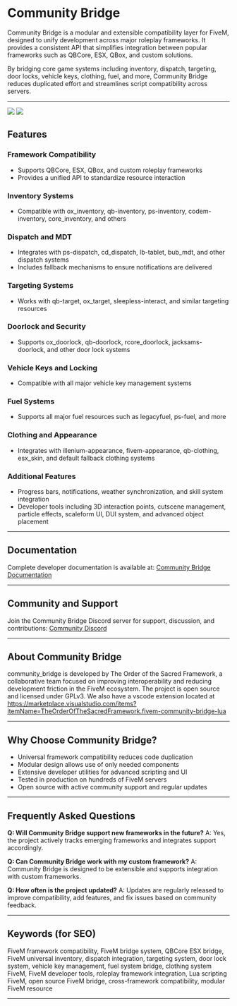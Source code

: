 # Community Bridge

Community Bridge is a modular and extensible compatibility layer for FiveM, designed to unify development across major roleplay frameworks. It provides a consistent API that simplifies integration between popular frameworks such as QBCore, ESX, QBox, and custom solutions.

By bridging core game systems including inventory, dispatch, targeting, door locks, vehicle keys, clothing, fuel, and more, Community Bridge reduces duplicated effort and streamlines script compatibility across servers.

---

![](https://img.shields.io/github/contributors/TheOrderFivem/community_bridge?logo=github)
![](https://img.shields.io/github/v/release/TheOrderFivem/community_bridge?logo=github)


## Features

### Framework Compatibility

* Supports QBCore, ESX, QBox, and custom roleplay frameworks
* Provides a unified API to standardize resource interaction

### Inventory Systems

* Compatible with ox\_inventory, qb-inventory, ps-inventory, codem-inventory, core\_inventory, and others

### Dispatch and MDT

* Integrates with ps-dispatch, cd\_dispatch, lb-tablet, bub\_mdt, and other dispatch systems
* Includes fallback mechanisms to ensure notifications are delivered

### Targeting Systems

* Works with qb-target, ox\_target, sleepless-interact, and similar targeting resources

### Doorlock and Security

* Supports ox\_doorlock, qb-doorlock, rcore\_doorlock, jacksams-doorlock, and other door lock systems

### Vehicle Keys and Locking

* Compatible with all major vehicle key management systems

### Fuel Systems

* Supports all major fuel resources such as legacyfuel, ps-fuel, and more

### Clothing and Appearance

* Integrates with illenium-appearance, fivem-appearance, qb-clothing, esx\_skin, and default fallback clothing systems

### Additional Features

* Progress bars, notifications, weather synchronization, and skill system integration
* Developer tools including 3D interaction points, cutscene management, particle effects, scaleform UI, DUI system, and advanced object placement

---

## Documentation

Complete developer documentation is available at:
[Community Bridge Documentation](https://mrnewbs-scrips.gitbook.io/the-order-of-the-sacred-framework)

---

## Community and Support

Join the Community Bridge Discord server for support, discussion, and contributions:
[Community Discord](https://discord.gg/MukwBuJjP7)

---

## About Community Bridge

community_bridge is developed by The Order of the Sacred Framework, a collaborative team focused on improving interoperability and reducing development friction in the FiveM ecosystem. The project is open source and licensed under GPLv3.
We also have a vscode extension located at https://marketplace.visualstudio.com/items?itemName=TheOrderOfTheSacredFramework.fivem-community-bridge-lua

---

## Why Choose Community Bridge?

* Universal framework compatibility reduces code duplication
* Modular design allows use of only needed components
* Extensive developer utilities for advanced scripting and UI
* Tested in production on hundreds of FiveM servers
* Open source with active community support and regular updates

---

## Frequently Asked Questions

**Q: Will Community Bridge support new frameworks in the future?**
A: Yes, the project actively tracks emerging frameworks and integrates support accordingly.

**Q: Can Community Bridge work with my custom framework?**
A: Community Bridge is designed to be extensible and supports integration with custom frameworks.

**Q: How often is the project updated?**
A: Updates are regularly released to improve compatibility, add features, and fix issues based on community feedback.

---

## Keywords (for SEO)

FiveM framework compatibility, FiveM bridge system, QBCore ESX bridge, FiveM universal inventory, dispatch integration, targeting system, door lock system, vehicle key management, fuel system bridge, clothing system FiveM, FiveM developer tools, roleplay framework integration, Lua scripting FiveM, open source FiveM bridge, cross-framework compatibility, modular FiveM resource

---
